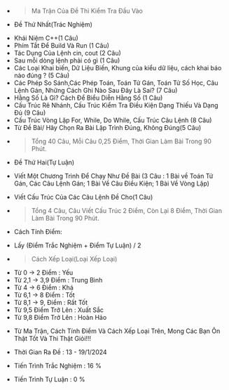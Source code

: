 * > Ma Trận Của Đề Thì Kiểm Tra Đầu Vào

* Đề Thứ Nhất(Trác Nghiệm)

- Khái Niệm C++(1 Câu)
- Phím Tắt Để Build Và Run (1 Câu)
- Tác Dụng Của Lệnh cin, cout (2 Câu)
- Sau mỗi dòng lệnh phải có gì (1 Câu)
- Các Loại Khai biến, Dữ Liệu Biến, Khung của kiểu dữ liệu, cách khai báo nào đúng ? (5 Câu)
- Các Phép So Sánh,Các Phép Toán, Toán Tử Gán, Toán Tử Số Học, Câu Lệnh Gán, Những Cách Ghi Nào Sau Đây Là Sai? (7 Câu)
- Hằng Số Là Gì? Cách Để Biểu Diễn Hằng Số (1 Câu)
- Cấu Trúc Rẽ Nhánh, Cấu Trúc Kiểm Tra Điều Kiện Dạng Thiếu Và Dạng Đủ (9 Câu)
- Cấu Trúc Vòng Lặp For, While, Do While, Cấu Trúc Câu Lệnh (8 Câu)
- Từ Đề Bài/ Hãy Chọn Ra Bài Lập Trình Đúng, Không Đúng(5 Câu)
- > Tổng 40 Câu, Mỗi Câu 0,25 Điểm, Thời Gian Làm Bài Trong 90 Phút.

* Đề Thứ Hai(Tự Luận)

- Viết Một Chương Trình Để Chạy Như Đề Bài (3 Câu : 1 Bài về Toán Tử Gán, Các Câu Lệnh Gán; 1 Bài Về Câu Điều Kiện; 1 Bài Về Vòng Lặp)
- Viết Cấu Trúc Của Các Câu Lệnh Đề Cho(1 Câu)

- > Tổng 4 Câu, Câu Viết Cấu Trúc 2 Điểm, Còn Lại 8 Điểm, Thời Gian Làm Bài Trong 90 Phút.

* Cách Tính Điểm:

- Lấy (Điểm Trắc Nghiệm + Điểm Tự Luận) / 2

* > Cách Xếp Loại(Loại Xếp Loại)
- Từ 0 -> 2 Điểm : Yếu
- Từ 2,1 -> 3,9 Điểm : Trung Bình
- Từ 4 -> 6 Điểm : Khá
- Từ 6,1 -> 8 Điểm : Tốt
- Từ 8,1 -> 9, Điểm : Rất Tốt
- Từ 9,5 Điểm Trở Lên : Xuất Sắc
- Từ 9,8 Điểm Trở Lên : Hoàn Hảo

* Từ Ma Trận, Cách Tính Điểm Và Cách Xếp Loại Trên, Mong Các Bạn Ôn Thật Tốt Và Thi Thật Giỏi!!!

* Thời Gian Ra Đề : 13 - 19/1/2024

* Tiến Trình Trắc Nghiệm : 16 %
* Tiến Trình Tự Luận : 0 %
